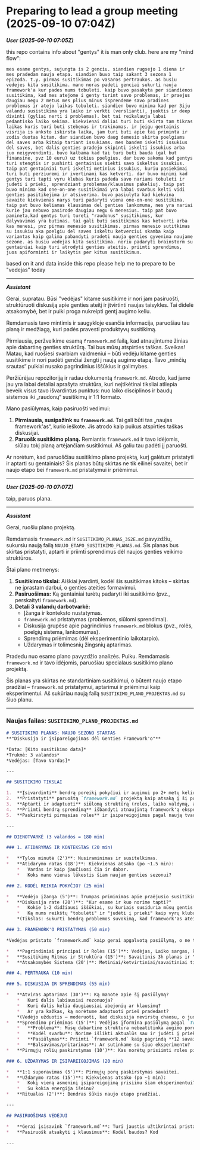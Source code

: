<!-- Generated by SpecStory -->

# Preparing to lead a group meeting (2025-09-10 07:04Z)

_**User (2025-09-10 07:05Z)**_

this repo contains info about "gentys"
it is man only club.
here are my "mind flow":
```
mes esame gentys, sujungta is 2 genciu. siandien rugsejo 1 diena ir mes pradedam nauja etapa. siandien buvo taip sakant 3 sezona 1 epizoda. t.y. pirmas susitikimas po vasaros pertraukos. as busiu vedejes kita susitikima. mano noras padeti genciai sukurti nauja framework'a kur pades mums tobuleti. kaip buvo pasakyta per siandienos susitikima, kad mes atejome i genty turint savo problemas, ir praejus daugiau negu 2 metus mes plius minus isprendeme savo pradines problemas ir atejo laikas tobuleti. siandien buvo minima kad per 3iju valandu susistikima yra laiko ir verkti (verslianti), juoktis ir deep divinti (gyliai nerti i problemas). bet tai reikalauja labai pedantisko laiko sekima. kiekvienai daliai turi buti skirta tam tikras laikas kuris turi buti stebemas ir trakinamas. ir jeigu gentainis visrija is anksto iskirsta laika, jam turi buti apie tai priminta ir zodis duotas kitam. dar siandien buvo daug demesio skirta poelgiams del saves arba kitaip tariant issukiams. mes bandem iskelti issukius del saves, bet dalis genties pradejo skipinti iskelti issukius arba juo neigyvendinti. buvo kalbama kad tai turi buti bauda (gal but finansine, pvz 10 euru) uz tokius poelgius. dar buvo sakoma kad gentys turi stengtis ir pushinti gentainius siekti savo iskeltus issukius. taip pat gentainiai turi iskelti metinius issukius, kuriu pasiekimai turi buti perziuremi ir ivertinami kas ketverti. dar buvo minimi kad gentys turi tapti vyru klubas kuris padeda savo nariams tobuleti ir judeti i prieki, sprendziant problemas/klausimus pakeliuj. taip pat buvo minima kad one-on-one susitikimai yra labai svarbus kelti vidi genties pasitikejima ir atsiverima. buvo pasiulyta kad kiekvina savaite kiekvienas narys turi padaryti viena one-on-one susitikima. taip pat buvo keliamas klausimas del genties lankomuma, nes yra nariai kurie jau nebuvo pasirode daugiau negu 6 menesius. taip pat buvo pamineta,kad gentys turi tureti "raudonus" susitikimus, kur dalyvavimas yra butinas. tai gali buti susitikimas kas ketverti arba kas menesi, pvz pirmas menesio susitikimas. pirmas menesio sutitkimas su issukiu aka poelgiu del saves iskeltu ketverciui skamba kaip variantas kaip galima pabandyti pradeti nauja genties gyvenima naujame sezone. as busiu vedejas kita susitikima. noriu padaryti brainstorm su gentainiai kaip turi atrodyti genties ateitis. priimti sprendimus, juos apiforminti ir laikytis per kitus susitikimus.
```

based on it and data inside this repo please help me to prepare to be "vedejas" today

---

_**Assistant**_

Gerai, supratau. Būsi "vedėjas" kitame susitikime ir nori jam pasiruošti, struktūruoti diskusiją apie genties ateitį ir įtvirtinti naujas taisykles. Tai didelė atsakomybė, bet ir puiki proga nukreipti gentį augimo keliu.

Remdamasis tavo mintimis ir saugykloje esančia informacija, paruošiau tau planą ir medžiagą, kuri padės pravesti produktyvų susitikimą.

Pirmiausia, peržvelkime esamą `framework.md` failą, kad atnaujintume žinias apie dabartinę genties struktūrą. Tai bus mūsų atspirties taškas. Sveikas! Matau, kad ruošiesi svarbiam vaidmeniui – būti vedėju kitame genties susitikime ir nori padėti genčiai žengti į naują augimo etapą. Tavo „minčių srautas“ puikiai nusako pagrindinius iššūkius ir galimybes.

Peržiūrėjau repozitoriją ir radau dokumentą `framework.md`. Atrodo, kad jame jau yra labai detaliai aprašyta struktūra, kuri neįtikėtinai tiksliai atliepia beveik visus tavo išvardintus punktus: nuo laiko disciplinos ir baudų sistemos iki „raudonų“ susitikimų ir 1:1 formato.

Mano pasiūlymas, kaip pasiruošti vedimui:

1.  **Pirmiausia, susipažink su `framework.md`**. Tai gali būti tas „naujas framework'as“, kurio ieškote. Jis atrodo kaip puikus atspirties taškas diskusijai.
2.  **Paruošk susitikimo planą.** Remiantis `framework.md` ir tavo idėjomis, siūlau tokį planą artėjančiam susitikimui. Aš galiu tau padėti jį paruošti.

Ar norėtum, kad paruoščiau susitikimo plano projektą, kurį galėtum pristatyti ir aptarti su gentainiais? Šis planas būtų skirtas ne tik eilinei savaitei, bet ir naujo etapo bei `framework.md` pristatymui ir priėmimui.

---

_**User (2025-09-10 07:07Z)**_

taip, paruos plana.

---

_**Assistant**_

Gerai, ruošiu plano projektą.

Remdamasis `framework.md` ir `SUSITIKIMO_PLANAS_3S2E.md` pavyzdžiu, sukursiu naują failą `NAUJO_ETAPO_SUSITIKIMO_PLANAS.md`. Šis planas bus skirtas pristatyti, aptarti ir priimti sprendimus dėl naujos genties veikimo struktūros.

Štai plano metmenys:

1.  **Susitikimo tikslai:** Aiškiai įvardinti, kodėl šis susitikimas kitoks – skirtas ne įprastam darbui, o genties ateities formavimui.
2.  **Pasiruošimas:** Ką gentainiai turėtų padaryti iki susitikimo (pvz., perskaityti `framework.md`).
3.  **Detali 3 valandų darbotvarkė:**
    *   Įžanga ir konteksto nustatymas.
    *   `framework.md` pristatymas (problemos, siūlomi sprendimai).
    *   Diskusija grupėse apie pagrindinius `framework.md` blokus (pvz., rolės, poelgių sistema, lankomumas).
    *   Sprendimų priėmimas (dėl eksperimentinio laikotarpio).
    *   Uždarymas ir tolimesnių žingsnių aptarimas.

Pradedu nuo esamo plano pavyzdžio analizės. Puiku. Remdamasis `framework.md` ir tavo idėjomis, paruošiau specialaus susitikimo plano projektą.

Šis planas yra skirtas ne standartiniam susitikimui, o būtent naujo etapo pradžiai – `framework.md` pristatymui, aptarimui ir priėmimui kaip eksperimentui. Aš sukūriau naują failą `SUSITIKIMO_PLANO_PROJEKTAS.md` su šiuo planu.

---

### **Naujas failas: `SUSITIKIMO_PLANO_PROJEKTAS.md`**

```markdown
# SUSITIKIMO PLANAS: NAUJO SEZONO STARTAS
**"Diskusija ir įsipareigojimas dėl Genties Framework'o"**

*Data: [Kito susitikimo data]*
*Trukmė: 3 valandos*
*Vedėjas: [Tavo Vardas]*

---

## SUSITIKIMO TIKSLAI

1.  **Įsivardinti** bendrą poreikį pokyčiui ir augimui po 2+ metų kelionės.
2.  **Pristatyti** paruoštą `framework.md` projektą kaip atsaką į šį poreikį.
3.  **Aptarti ir adaptuoti** siūlomą struktūrą (roles, laiko valdymą, atsakomybės sistemą).
4.  **Priimti bendrą sprendimą** išbandyti atnaujintą framework'ą eksperimentiniam 12 savaičių laikotarpiui.
5.  **Paskirstyti pirmąsias roles** ir įsipareigojimus pagal naują tvarką.

---

## DIENOTVARKĖ (3 valandos = 180 min)

### 1. ATIDARYMAS IR KONTEKSTAS (20 min)

*   **Tylos minutė (2')**: Nusiraminimas ir susitelkimas.
*   **Atidarymo ratas (18')**: Kiekvienas atsako (po ~1.5 min):
    *   Vardas ir kaip jaučiuosi čia ir dabar.
    *   Koks mano vienas lūkestis šiam naujam genties sezonui?

### 2. KODĖL REIKIA POKYČIO? (25 min)

*   **Vedėjo įžanga (5')**: Trumpas priminimas apie praėjusio susitikimo įžvalgas: išaugome pradines problemas, atėjo laikas kokybiniam šuoliui, susiduriame su iššūkiais (laikas, poelgiai, lankomumas).
*   **Diskusija rate (20')**: "Kur esame ir kuo norime tapti?"
    *   Kokie 1-2 didžiausi iššūkiai, su kuriais susiduria mūsų gentis šiandien?
    *   Ką mums reikštų "tobulėti" ir "judėti į prieki" kaip vyrų klubui?
    *(Tikslas: sukurti bendrą problemos suvokimą, kad framework'as ateitų kaip sprendimas).*

### 3. FRAMEWORK'O PRISTATYMAS (50 min)

*Vedėjas pristato `framework.md` kaip gerai apgalvotą pasiūlymą, o ne taisykles "iš dangaus". Po kiekvieno bloko – trumpas laikas klausimams ir pirminėms reakcijoms.*

*   **Pagrindiniai principai ir Rolės (15')**: Vedėjas, Laiko sargas, Raštininkas ir kt. Kaip tai padeda mums dalintis atsakomybe?
*   **Susitikimų Ritmas ir Struktūra (15')**: Savaitinis 3h planas ir "Raudoni" susitikimai. Kaip tai užtikrina balansą tarp juoko, gylio ir veiksmo?
*   **Atsakomybės Sistema (20')**: Metiniai/ketvirtiniai/savaitiniai tikslai ir pasekmės (baudos). Kaip tai sprendžia "poelgių" problemą ir skatina mus augti? Lankomumo taisyklės. 1:1 sistema.

### 4. PERTRAUKA (10 min)

### 5. DISKUSIJA IR SPRENDIMAS (55 min)

*   **Atviras aptarimas (30')**: Ką manote apie šį pasiūlymą?
    *   Kuri dalis labiausiai rezonuoja?
    *   Kuri dalis kelia daugiausiai abejonių ar klausimų?
    *   Ar yra kažkas, ką norėtume adaptuoti prieš pradedant?
    *(Vedėjo užduotis – moderuoti, kad diskusija nevirstų chaosu, o judėtų link sprendimo).*
*   **Sprendimo priėmimas (15')**: Vedėjas įformina pasiūlymą pagal `framework.md` aprašytą tvarką:
    *   **Problema**: Mūsų dabartinė struktūra nebeatitinka augimo poreikių.
    *   **Kodėl svarbu**: Norime išlikti aktualūs sau ir judėti į priekį.
    *   **Pasiūlymas**: Priimti `framework.md` kaip pagrindą **12 savaičių eksperimentui** (iki gruodžio 1 d.).
    *   **Balsavimas/pritarimas**: Ar sutinkame su šiuo eksperimentu?
*   **Pirmųjų rolių paskirstymas (10')**: Kas norėtų prisiimti roles pirmajam mėnesiui? (Vedėjas, Laiko sargas, Raštininkas ir kt.).

### 6. UŽDARYMAS IR ĮSIPAREIGOJIMAS (20 min)

*   **1:1 suporavimas (5')**: Pirmųjų porų paskirstymas savaitei.
*   **Uždarymo ratas (15')**: Kiekvienas atsako (po ~1 min):
    *   Kokį vieną asmeninį įsipareigojimą prisiimu šiam eksperimentui?
    *   Su kokia energija išeinu?
*   **Ritualas (2')**: Bendras šūkis naujo etapo pradžiai.

---

## PASIRUOŠIMAS VEDĖJUI

*   **Gerai įsisavink `framework.md`**: Turi jaustis užtikrintai pristatydamas kiekvieną jo dalį.
*   **Pasiruošk atsakyti į klausimus**: Kodėl baudos? Kod

---

